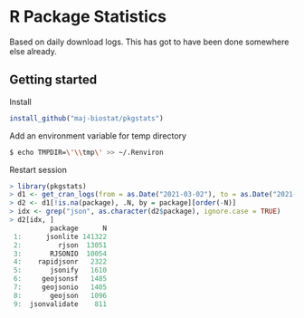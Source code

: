 # R Package Statistics

Based on daily download logs.
This has got to have been done somewhere else already.

## Getting started

Install 

```r
install_github("maj-biostat/pkgstats")
```

Add an environment variable for temp directory

```sh
$ echo TMPDIR=\'\\tmp\' >> ~/.Renviron
```

Restart session

```r
> library(pkgstats)
> d1 <- get_cran_logs(from = as.Date("2021-03-02"), to = as.Date("2021-03-04"))
> d2 <- d1[!is.na(package), .N, by = package][order(-N)]
> idx <- grep("json", as.character(d2$package), ignore.case = TRUE)
> d2[idx, ]
          package      N
 1:      jsonlite 141322
 2:         rjson  13051
 3:       RJSONIO  10054
 4:    rapidjsonr   2322
 5:       jsonify   1610
 6:     geojsonsf   1485
 7:     geojsonio   1405
 8:       geojson   1096
 9:  jsonvalidate    811
```

